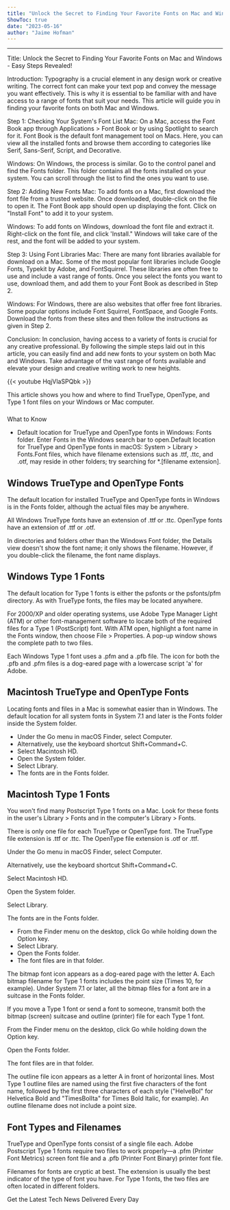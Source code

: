 ```yaml
---
title: "Unlock the Secret to Finding Your Favorite Fonts on Mac and Windows - Easy Steps Revealed!"
ShowToc: true 
date: "2023-05-16"
author: "Jaime Hofman"
---
```

*****
Title: Unlock the Secret to Finding Your Favorite Fonts on Mac and Windows - Easy Steps Revealed!

Introduction:
Typography is a crucial element in any design work or creative writing. The correct font can make your text pop and convey the message you want effectively. This is why it is essential to be familiar with and have access to a range of fonts that suit your needs. This article will guide you in finding your favorite fonts on both Mac and Windows.

Step 1: Checking Your System's Font List
Mac:
On a Mac, access the Font Book app through Applications > Font Book or by using Spotlight to search for it. Font Book is the default font management tool on Macs. Here, you can view all the installed fonts and browse them according to categories like Serif, Sans-Serif, Script, and Decorative.

Windows:
On Windows, the process is similar. Go to the control panel and find the Fonts folder. This folder contains all the fonts installed on your system. You can scroll through the list to find the ones you want to use.

Step 2: Adding New Fonts
Mac:
To add fonts on a Mac, first download the font file from a trusted website. Once downloaded, double-click on the file to open it. The Font Book app should open up displaying the font. Click on "Install Font" to add it to your system.

Windows:
To add fonts on Windows, download the font file and extract it. Right-click on the font file, and click 'Install." Windows will take care of the rest, and the font will be added to your system.

Step 3: Using Font Libraries
Mac:
There are many font libraries available for download on a Mac. Some of the most popular font libraries include Google Fonts, Typekit by Adobe, and FontSquirrel. These libraries are often free to use and include a vast range of fonts. Once you select the fonts you want to use, download them, and add them to your Font Book as described in Step 2.

Windows:
For Windows, there are also websites that offer free font libraries. Some popular options include Font Squirrel, FontSpace, and Google Fonts. Download the fonts from these sites and then follow the instructions as given in Step 2.

Conclusion:
In conclusion, having access to a variety of fonts is crucial for any creative professional. By following the simple steps laid out in this article, you can easily find and add new fonts to your system on both Mac and Windows. Take advantage of the vast range of fonts available and elevate your design and creative writing work to new heights.

{{< youtube HqjVlaSPQbk >}} 




This article shows you how and where to find TrueType, OpenType, and Type 1 font files on your Windows or Mac computer.

 
### 
What to Know
 
- Default location for TrueType and OpenType fonts in Windows: Fonts folder. Enter Fonts in the Windows search bar to open.Default location for TrueType and OpenType fonts in macOS: System > Library > Fonts.Font files, which have filename extensions such as .ttf, .ttc, and .otf, may reside in other folders; try searching for *.[filename extension].

 
##   Windows TrueType and OpenType Fonts  
 

The default location for installed TrueType and OpenType fonts in Windows is in the Fonts folder, although the actual files may be anywhere.

 

All Windows TrueType fonts have an extension of .ttf or .ttc. OpenType fonts have an extension of .ttf or .otf.

 

In directories and folders other than the Windows Font folder, the Details view doesn't show the font name; it only shows the filename. However, if you double-click the filename, the font name displays.

 
##   Windows Type 1 Fonts  
 

The default location for Type 1 fonts is either the psfonts or the psfonts/pfm directory. As with TrueType fonts, the files may be located anywhere.

 

For 2000/XP and older operating systems, use Adobe Type Manager Light (ATM) or other font-management software to locate both of the required files for a Type 1 (PostScript) font. With ATM open, highlight a font name in the Fonts window, then choose File > Properties. A pop-up window shows the complete path to two files.

 

Each Windows Type 1 font uses a .pfm and a .pfb file. The icon for both the .pfb and .pfm files is a dog-eared page with a lowercase script 'a' for Adobe.

 
##   Macintosh TrueType and OpenType Fonts  
 

Locating fonts and files in a Mac is somewhat easier than in Windows. The default location for all system fonts in System 7.1 and later is the Fonts folder inside the System folder.

 
- Under the Go menu in macOS Finder, select Computer.
 - Alternatively, use the keyboard shortcut Shift+Command+C.
 - Select Macintosh HD.
 - Open the System folder.
 - Select Library.
 - The fonts are in the Fonts folder.

 
##   Macintosh Type 1 Fonts  
 

You won't find many Postscript Type 1 fonts on a Mac. Look for these fonts in the user's Library > Fonts and in the computer's Library > Fonts.

 
There is only one file for each TrueType or OpenType font. The TrueType file extension is .ttf or .ttc. The OpenType file extension is .otf or .ttf.
 

Under the Go menu in macOS Finder, select Computer.

 
Alternatively, use the keyboard shortcut Shift+Command+C.
 

Select Macintosh HD.

 

Open the System folder.

 

Select Library.

 

The fonts are in the Fonts folder.

 
- From the Finder menu on the desktop, click Go while holding down the Option key.
 - Select Library.
 - Open the Fonts folder.
 - The font files are in that folder.

 

The bitmap font icon appears as a dog-eared page with the letter A. Each bitmap filename for Type 1 fonts includes the point size (Times 10, for example). Under System 7.1 or later, all the bitmap files for a font are in a suitcase in the Fonts folder.

 
If you move a Type 1 font or send a font to someone, transmit both the bitmap (screen) suitcase and outline (printer) file for each Type 1 font.
 

From the Finder menu on the desktop, click Go while holding down the Option key.

 

Open the Fonts folder.

 

The font files are in that folder.

 

The outline file icon appears as a letter A in front of horizontal lines. Most Type 1 outline files are named using the first five characters of the font name, followed by the first three characters of each style ("HelveBol" for Helvetica Bold and "TimesBolIta" for Times Bold Italic, for example). An outline filename does not include a point size.

 
##   Font Types and Filenames  
 

TrueType and OpenType fonts consist of a single file each. Adobe Postscript Type 1 fonts require two files to work properly—a .pfm (Printer Font Metrics) screen font file and a .pfb (Printer Font Binary) printer font file.

 

Filenames for fonts are cryptic at best. The extension is usually the best indicator of the type of font you have. For Type 1 fonts, the two files are often located in different folders.

 

Get the Latest Tech News Delivered Every Day




